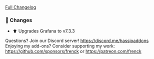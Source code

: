 [Full Changelog][changelog]

### 🔨  Changes

- ⬆ Upgrades Grafana to v7.3.3

[changelog]: https://github.com/hassio-addons/addon-grafana/compare/v5.3.5...v5.3.6

Questions? Join our Discord server! https://discord.me/hassioaddons
Enjoying my add-ons? Consider supporting my work:
https://github.com/sponsors/frenck or https://patreon.com/frenck